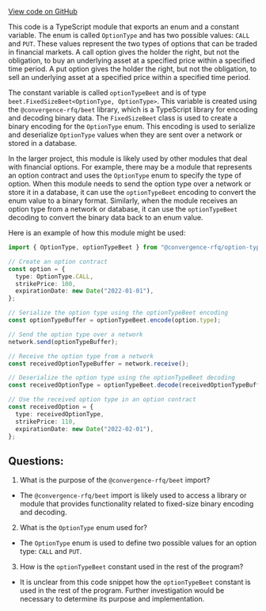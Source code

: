 [View code on GitHub](https://github.com/convergence-rfq/convergence-program-library/psyoptions-american-instrument/js/generated/types/OptionType.d.ts)

This code is a TypeScript module that exports an enum and a constant variable. The enum is called `OptionType` and has two possible values: `CALL` and `PUT`. These values represent the two types of options that can be traded in financial markets. A call option gives the holder the right, but not the obligation, to buy an underlying asset at a specified price within a specified time period. A put option gives the holder the right, but not the obligation, to sell an underlying asset at a specified price within a specified time period.

The constant variable is called `optionTypeBeet` and is of type `beet.FixedSizeBeet<OptionType, OptionType>`. This variable is created using the `@convergence-rfq/beet` library, which is a TypeScript library for encoding and decoding binary data. The `FixedSizeBeet` class is used to create a binary encoding for the `OptionType` enum. This encoding is used to serialize and deserialize `OptionType` values when they are sent over a network or stored in a database.

In the larger project, this module is likely used by other modules that deal with financial options. For example, there may be a module that represents an option contract and uses the `OptionType` enum to specify the type of option. When this module needs to send the option type over a network or store it in a database, it can use the `optionTypeBeet` encoding to convert the enum value to a binary format. Similarly, when the module receives an option type from a network or database, it can use the `optionTypeBeet` decoding to convert the binary data back to an enum value.

Here is an example of how this module might be used:

```typescript
import { OptionType, optionTypeBeet } from "@convergence-rfq/option-types";

// Create an option contract
const option = {
  type: OptionType.CALL,
  strikePrice: 100,
  expirationDate: new Date("2022-01-01"),
};

// Serialize the option type using the optionTypeBeet encoding
const optionTypeBuffer = optionTypeBeet.encode(option.type);

// Send the option type over a network
network.send(optionTypeBuffer);

// Receive the option type from a network
const receivedOptionTypeBuffer = network.receive();

// Deserialize the option type using the optionTypeBeet decoding
const receivedOptionType = optionTypeBeet.decode(receivedOptionTypeBuffer);

// Use the received option type in an option contract
const receivedOption = {
  type: receivedOptionType,
  strikePrice: 110,
  expirationDate: new Date("2022-02-01"),
};
```
## Questions: 
 1. What is the purpose of the `@convergence-rfq/beet` import?
- The `@convergence-rfq/beet` import is likely used to access a library or module that provides functionality related to fixed-size binary encoding and decoding.

2. What is the `OptionType` enum used for?
- The `OptionType` enum is used to define two possible values for an option type: `CALL` and `PUT`.

3. How is the `optionTypeBeet` constant used in the rest of the program?
- It is unclear from this code snippet how the `optionTypeBeet` constant is used in the rest of the program. Further investigation would be necessary to determine its purpose and implementation.